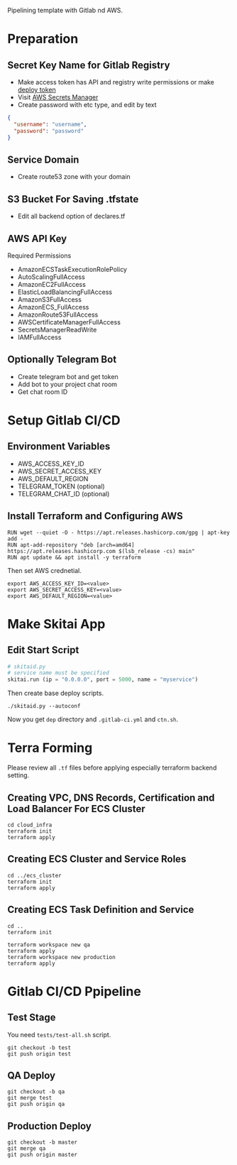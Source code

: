Pipelining template with Gitlab nd AWS.

# Preparation
## Secret Key Name for Gitlab Registry

- Make access token has API and registry write permissions or make [deploy token](https://docs.gitlab.com/ee/user/project/deploy_tokens/index.html)
- Visit [AWS Secrets Manager
](https://ap-northeast-1.console.aws.amazon.com/secretsmanager/home?region=ap-northeast-1#!/listSecrets/)
- Create password with etc type, and edit by text
```json
{
  "username": "username",
  "password": "password"
}
```

## Service Domain
- Create route53 zone with your domain

## S3 Bucket For Saving .tfstate
- Edit all backend option of declares.tf

## AWS API Key

Required Permissions
- AmazonECSTaskExecutionRolePolicy
- AutoScalingFullAccess
- AmazonEC2FullAccess
- ElasticLoadBalancingFullAccess
- AmazonS3FullAccess
- AmazonECS_FullAccess
- AmazonRoute53FullAccess
- AWSCertificateManagerFullAccess
- SecretsManagerReadWrite
- IAMFullAccess

## Optionally Telegram Bot
- Create telegram bot and get token
- Add bot to your project chat room
- Get chat room ID


# Setup Gitlab CI/CD

## Environment Variables
- AWS_ACCESS_KEY_ID
- AWS_SECRET_ACCESS_KEY
- AWS_DEFAULT_REGION
- TELEGRAM_TOKEN (optional)
- TELEGRAM_CHAT_ID (optional)

## Install Terraform and Configuring AWS
```shell
RUN wget --quiet -O - https://apt.releases.hashicorp.com/gpg | apt-key add -
RUN apt-add-repository "deb [arch=amd64] https://apt.releases.hashicorp.com $(lsb_release -cs) main"
RUN apt update && apt install -y terraform
```

Then set AWS crednetial.
```shell
export AWS_ACCESS_KEY_ID=<value>
export AWS_SECRET_ACCESS_KEY=<value>
export AWS_DEFAULT_REGION=<value>
```


# Make Skitai App

## Edit Start Script
```python
# skitaid.py
# service name must be specified
skitai.run (ip = "0.0.0.0", port = 5000, name = "myservice")
```

Then create base deploy scripts.
```
./skitaid.py --autoconf
```

Now you get `dep` directory and `.gitlab-ci.yml` and `ctn.sh`.


# Terra Forming

Please review all `.tf` files before applying especially terraform backend setting.

## Creating VPC, DNS Records, Certification and Load Balancer For ECS Cluster
```shell
cd cloud_infra
terraform init
terraform apply
```


## Creating ECS Cluster and Service Roles
```shell
cd ../ecs_cluster
terraform init
terraform apply
```


## Creating ECS Task Definition and Service
```shell
cd ..
terraform init

terraform workspace new qa
terraform apply
terraform workspace new production
terraform apply
```


# Gitlab CI/CD Ppipeline

## Test Stage

You need `tests/test-all.sh` script.
```shell
git checkout -b test
git push origin test
```
## QA Deploy

```shell
git checkout -b qa
git merge test
git push origin qa
```

## Production Deploy
```shell
git checkout -b master
git merge qa
git push origin master
```